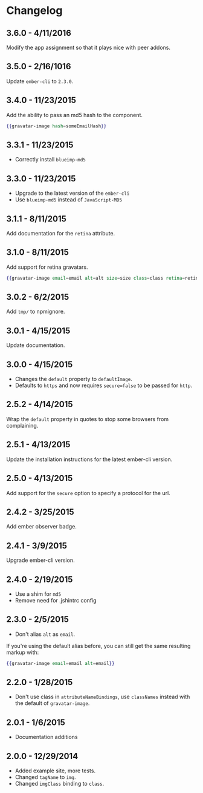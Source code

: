 # Changelog

## 3.6.0 - 4/11/2016

Modify the app assignment so that it plays nice with
peer addons.

## 3.5.0 - 2/16/1016

Update `ember-cli` to `2.3.0`.

## 3.4.0 - 11/23/2015

Add the ability to pass an md5 hash to the component.

```hbs
{{gravatar-image hash=someEmailHash}}
```

## 3.3.1 - 11/23/2015

* Correctly install `blueimp-md5`

## 3.3.0 - 11/23/2015

* Upgrade to the latest version of the `ember-cli`
* Use `blueimp-md5` instead of `JavaScript-MD5`

## 3.1.1 - 8/11/2015

Add documentation for the `retina` attribute.

## 3.1.0 - 8/11/2015

Add support for retina gravatars.

```hbs
{{gravatar-image email=email alt=alt size=size class=class retina=retina}}
```

## 3.0.2 - 6/2/2015

Add `tmp/` to npmignore.

## 3.0.1 - 4/15/2015

Update documentation.

## 3.0.0 - 4/15/2015

* Changes the `default` property to `defaultImage`.
* Defaults to `https` and now requires `secure=false` to be passed for `http`.

## 2.5.2 - 4/14/2015

Wrap the `default` property in quotes to stop some browsers from complaining.

## 2.5.1 - 4/13/2015

Update the installation instructions for the latest ember-cli version.

## 2.5.0 - 4/13/2015

Add support for the `secure` option to specify a protocol for the url.

## 2.4.2 - 3/25/2015

Add ember observer badge.

## 2.4.1 - 3/9/2015

Upgrade ember-cli version.

## 2.4.0 - 2/19/2015

* Use a shim for `md5`
* Remove need for .jshintrc config

## 2.3.0 - 2/5/2015

* Don't alias `alt` as `email`.

If you're using the default alias before, you can still get the same resulting markup with:

```hbs
{{gravatar-image email=email alt=email}}
```

## 2.2.0 - 1/28/2015

* Don't use class in `attributeNameBindings`, use `classNames` instead with the default of `gravatar-image`.

## 2.0.1 - 1/6/2015

* Documentation additions

## 2.0.0 - 12/29/2014

* Added example site, more tests.
* Changed `tagName` to `img`.
* Changed `imgClass` binding to `class`.

